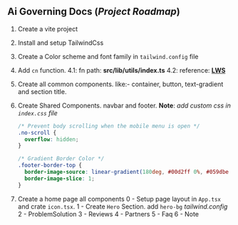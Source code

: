## Ai Governing Docs (**_Project Roadmap_**)

1. Create a vite project
2. Install and setup TailwindCss
3. Create a Color scheme and font family in `tailwind.config` file
4. Add `cn` function.
   4.1: fn path: **src/lib/utils/index.ts**
   4.2: reference: [**LWS**](https://youtu.be/y7DrXkGj7AU)
5. Create all common components. like:- container, button, text-gradient and section title.
6. Create Shared Components. navbar and footer.
   **Note**: _add custom css in `index.css` file_

   ```css
   /* Prevent body scrolling when the mobile menu is open */
   .no-scroll {
     overflow: hidden;
   }

   /* Gradient Border Color */
   .footer-border-top {
     border-image-source: linear-gradient(180deg, #00d2ff 0%, #059dbe 100%);
     border-image-slice: 1;
   }
   ```

7. Create a home page all components
   0 - Setup page layout in `App.tsx` and crate `icon.tsx`.
   1 - Create `Hero` Section. add `hero-bg` _tailwind.config_
   2 - ProblemSolution
   3 - Reviews
   4 - Partners
   5 - Faq
   6 - Note
